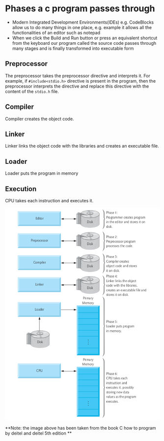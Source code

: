 # Phases a c program passes through

- Modern Integrated Development Environments(IDEs) e.g. CodeBlocks allow us to do many things in one place, e.g. example it allows all the functionalities of an editor such as notepad  
- When we click the Build and Run button or press an equivalent shortcut from the keyboard our program called the source code passes through many stages and is finally transformed into executable form


## Preprocessor

The preprocessor takes the preprocessor directive and interprets it. For example, if `#include<stdio.h>` directive is present in the program, then the preprocessor interprets the directive and replace this directive with the content of the `stdio.h` file.

## Compiler
Compiler creates the object code.

## Linker
Linker links the object code with the libraries and creates an executable file.

## Loader
Loader puts the program in memory

## Execution
CPU takes each instruction and executes it.


![Typical C Development environment](../figs/cprogrphases.png "Typical c development environment")

**Note: the image above has been taken from the book C how to program by deitel and deitel 5th edition **

